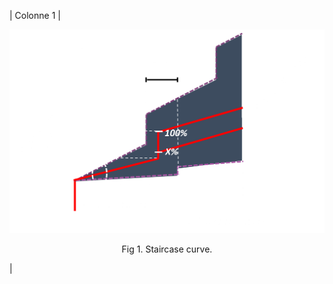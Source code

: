| Colonne 1 | <p align="center">
    <img src="Images/staircase_black.png?raw=true" alt="Staircase Curve" width="600"/>
</p>
<p align="center">
    Fig 1. Staircase curve.
 </p>  |
